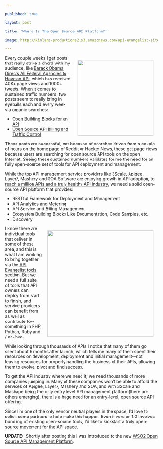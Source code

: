 ---
published: true
layout: post
title: 'Where Is The Open Source API Platform?'
image: http://kinlane-productions2.s3.amazonaws.com/api-evangelist-site/blog/building_blocks_blank_stack_image_500_clr.png
---

<p><img style="padding: 15px;" src="https://kinlane-productions2.s3.amazonaws.com/building_blocks.jpeg" alt="" width="250" align="right" />
<p>Every couple weeks I get posts that really strike a chord with my audience, like <a href="http://blog.apievangelist.com/2012/06/01/barak-obama-directs-all-federal-agencies-to-have-an-api/">Barack Obama Directs All Federal Agencies to Have an API</a>, which has received 40K+ page views and 1000+ tweets.  When it comes to sustained traffic numbers, two posts seem to really bring in eyeballs each and every week via organic searches:
<ul class="mainlist">
<li><a title="Open Building Blocks for an API" href="/2011/04/04/open-building-blocks-for-an-api/">Open Building Blocks for an API</a></li>
<li><a title="Open Source API Billing and Traffic Control" href="http://apievangelist.com/2011/05/21/open-source-api-billing-and-traffic-control/">Open Source API Billing and Traffic Control</a></li>
</ul>
<p>These posts are successful, not because of searches driven from a couple of hours on the home page of Reddit or Hacker News, these get page views because users are searching for open source API tools on the open Internet.  Seeing these sustained numbers validates for me the need for an fully open-source set of tools for API deployment and management.
<p>While the top <a href="http://blog.apievangelist.com/serviceproviders/">API management service providers</a> like 3Scale, Apigee, Layer7, Mashery and SOA Software are enjoying growth in API adoption, to <a href="http://blog.programmableweb.com/2012/06/05/reaching-a-million-apis-and-what-to-do-when-we-get-there/">reach a million APIs and a truly healthy API industry</a>, we need a solid open-source API platform that provides:
<ul class="mainlist">
<li>RESTful Framework for Deployment and Management</li>
<li>API Analytics and Metering</li>
<li>API Service and Billing Management</li>
<li>Ecosystem Building Blocks Like Documentation, Code Samples, etc.</li>
<li>Discovery</li>
</ul>
<p><img style="padding: 15px;" src="https://kinlane-productions2.s3.amazonaws.com/google/Google-APIs-Console-1.png" alt="" width="350" align="right" />
<p>I know there are individual tools that deliver in some of these area, and this is what I am working to bring together via the <a title="API Evangelist Tools" href="http://blog.apievangelist.com/apitools/">API Evangelist tools</a> section.  But we need a full suite of tools that API owners can deploy from start to finish, and service providers can benefit from as well as contribute to--something in PHP, Python, Ruby and / or Java.
<p>While looking through thousands of APIs I notice that many of them go silent about 6 months after launch, which tells me many of them spent their resources on development, deployment and initial management--not leaving resources for properly handling the business of their APIs, allowing them to evolve, pivot and find success.
<p>To get the API industry where we need it, we need thousands of more companies jumping in.  Many of these companies won&rsquo;t be able to afford the services of Apigee, Layer7, Mashery and SOA, and with 3Scale and Mashape being the only entry level API management platform(there are others emerging), there is a huge need for an entry-level, open source API offering.
<p>Since I&rsquo;m one of the only vendor neutral players in the space, I&rsquo;d love to solicit some partners to help make this happen.  Even if version 1.0 involves bundling of existing open-source tools, I&rsquo;d like to kickstart a truly open-source movement for the API space.
<p><strong>UPDATE:</strong> &nbsp;Shortly after posting this I was introduced to the new <a title="WSO2 Open Source API Management Platform" href="http://apievangelist.com/2012/06/19/the-100-open-source-api-platform-i-was-looking-for/">WSO2 Open Source API Management Platform</a>.

